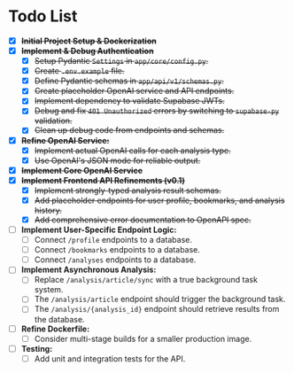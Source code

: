 # Todo List

-   [x] ~~**Initial Project Setup & Dockerization**~~
-   [x] ~~**Implement & Debug Authentication**~~
    -   [x] ~~Setup Pydantic `Settings` in `app/core/config.py`.~~
    -   [x] ~~Create `.env.example` file.~~
    -   [x] ~~Define Pydantic schemas in `app/api/v1/schemas.py`.~~
    -   [x] ~~Create placeholder OpenAI service and API endpoints.~~
    -   [x] ~~Implement dependency to validate Supabase JWTs.~~
    -   [x] ~~Debug and fix `401 Unauthorized` errors by switching to `supabase-py` validation.~~
    -   [x] ~~Clean up debug code from endpoints and schemas.~~
-   [x] ~~**Refine OpenAI Service:**~~
    -   [x] ~~Implement actual OpenAI calls for each analysis type.~~
    -   [x] ~~Use OpenAI's JSON mode for reliable output.~~
-   [x] ~~**Implement Core OpenAI Service**~~
-   [x] ~~**Implement Frontend API Refinements (v0.1)**~~
    -   [x] ~~Implement strongly-typed analysis result schemas.~~
    -   [x] ~~Add placeholder endpoints for user profile, bookmarks, and analysis history.~~
    -   [x] ~~Add comprehensive error documentation to OpenAPI spec.~~
-   [ ] **Implement User-Specific Endpoint Logic:**
    -   [ ] Connect `/profile` endpoints to a database.
    -   [ ] Connect `/bookmarks` endpoints to a database.
    -   [ ] Connect `/analyses` endpoints to a database.
-   [ ] **Implement Asynchronous Analysis:**
    -   [ ] Replace `/analysis/article/sync` with a true background task system.
    -   [ ] The `/analysis/article` endpoint should trigger the background task.
    -   [ ] The `/analysis/{analysis_id}` endpoint should retrieve results from the database.
-   [ ] **Refine Dockerfile:**
    -   [ ] Consider multi-stage builds for a smaller production image.
-   [ ] **Testing:**
    -   [ ] Add unit and integration tests for the API. 